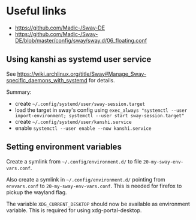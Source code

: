 # Useful links

- https://github.com/Madic-/Sway-DE
- https://github.com/Madic-/Sway-DE/blob/master/config/sway/sway.d/06_floating.conf

## Using kanshi as systemd user service

See https://wiki.archlinux.org/title/Sway#Manage_Sway-specific_daemons_with_systemd for details.

Summary:

- create `~/.config/systemd/user/sway-session.target`
- load the target in sway's config using `exec_always "systemctl --user import-environment; systemctl --user start sway-session.target"`
- create `~/.config/systemd/user/kanshi.service`
- enable `systemctl --user enable --now kanshi.service`

## Setting environment variables

Create a symlink from `~/.config/environment.d/` to file `20-my-sway-env-vars.conf`.

Also create a symlink in `~/.config/environment.d/` pointing from `envvars.conf` to
`20-my-sway-env-vars.conf`. This is needed for firefox to pickup the wayland flag.

The variable `XDG_CURRENT_DESKTOP` should now be available as environment variable.
This is required for using xdg-portal-desktop.
